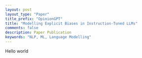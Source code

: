 ```yaml
---
layout: post
layout_type: "Paper"
title_prefix: "OpinionGPT"
title: "Modelling Explicit Biases in Instruction-Tuned LLMs"
comments: false
description: Paper Publication 
keywords: "NLP, ML, Language Modelling"
---
```


Hello world
